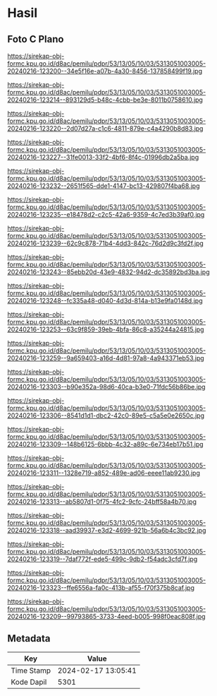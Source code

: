 # Hasil

## Foto C Plano

https://sirekap-obj-formc.kpu.go.id/d8ac/pemilu/pdpr/53/13/05/10/03/5313051003005-20240216-123200--34e5f16e-a07b-4a30-8456-137858499f19.jpg

https://sirekap-obj-formc.kpu.go.id/d8ac/pemilu/pdpr/53/13/05/10/03/5313051003005-20240216-123214--893129d5-b48c-4cbb-be3e-8011b0758610.jpg

https://sirekap-obj-formc.kpu.go.id/d8ac/pemilu/pdpr/53/13/05/10/03/5313051003005-20240216-123220--2d07d27a-c1c6-4811-879e-c4a4290b8d83.jpg

https://sirekap-obj-formc.kpu.go.id/d8ac/pemilu/pdpr/53/13/05/10/03/5313051003005-20240216-123227--31fe0013-33f2-4bf6-8f4c-01996db2a5ba.jpg

https://sirekap-obj-formc.kpu.go.id/d8ac/pemilu/pdpr/53/13/05/10/03/5313051003005-20240216-123232--2651f565-dde1-4147-bc13-429807f4ba68.jpg

https://sirekap-obj-formc.kpu.go.id/d8ac/pemilu/pdpr/53/13/05/10/03/5313051003005-20240216-123235--e18478d2-c2c5-42a6-9359-4c7ed3b39af0.jpg

https://sirekap-obj-formc.kpu.go.id/d8ac/pemilu/pdpr/53/13/05/10/03/5313051003005-20240216-123239--62c9c878-71b4-4dd3-842c-76d2d9c3fd2f.jpg

https://sirekap-obj-formc.kpu.go.id/d8ac/pemilu/pdpr/53/13/05/10/03/5313051003005-20240216-123243--85ebb20d-43e9-4832-94d2-dc35892bd3ba.jpg

https://sirekap-obj-formc.kpu.go.id/d8ac/pemilu/pdpr/53/13/05/10/03/5313051003005-20240216-123248--fc335a48-d040-4d3d-814a-b13e9fa0148d.jpg

https://sirekap-obj-formc.kpu.go.id/d8ac/pemilu/pdpr/53/13/05/10/03/5313051003005-20240216-123253--63c9f859-39eb-4bfa-86c8-a35244a24815.jpg

https://sirekap-obj-formc.kpu.go.id/d8ac/pemilu/pdpr/53/13/05/10/03/5313051003005-20240216-123259--9a659403-a16d-4d81-97a8-4a943371eb53.jpg

https://sirekap-obj-formc.kpu.go.id/d8ac/pemilu/pdpr/53/13/05/10/03/5313051003005-20240216-123303--b90e352a-98d6-40ca-b3e0-71fdc56b86be.jpg

https://sirekap-obj-formc.kpu.go.id/d8ac/pemilu/pdpr/53/13/05/10/03/5313051003005-20240216-123306--8541d1d1-dbc2-42c0-89e5-c5a5e0e2650c.jpg

https://sirekap-obj-formc.kpu.go.id/d8ac/pemilu/pdpr/53/13/05/10/03/5313051003005-20240216-123309--148b6125-6bbb-4c32-a89c-6e734eb17b51.jpg

https://sirekap-obj-formc.kpu.go.id/d8ac/pemilu/pdpr/53/13/05/10/03/5313051003005-20240216-123311--1328e719-a852-489e-ad06-eeee11ab9230.jpg

https://sirekap-obj-formc.kpu.go.id/d8ac/pemilu/pdpr/53/13/05/10/03/5313051003005-20240216-123313--ab5807d1-0f75-4fc2-9cfc-24bff58a4b70.jpg

https://sirekap-obj-formc.kpu.go.id/d8ac/pemilu/pdpr/53/13/05/10/03/5313051003005-20240216-123318--aad39937-e3d2-4699-921b-56a6b4c3bc92.jpg

https://sirekap-obj-formc.kpu.go.id/d8ac/pemilu/pdpr/53/13/05/10/03/5313051003005-20240216-123319--7daf772f-ede5-499c-9db2-f54adc3cfd7f.jpg

https://sirekap-obj-formc.kpu.go.id/d8ac/pemilu/pdpr/53/13/05/10/03/5313051003005-20240216-123323--ffe6556a-fa0c-413b-af55-f70f375b8caf.jpg

https://sirekap-obj-formc.kpu.go.id/d8ac/pemilu/pdpr/53/13/05/10/03/5313051003005-20240216-123209--99793865-3733-4eed-b005-998f0eac808f.jpg


## Metadata

| Key        | Value               |
| ---------- | ------------------- |
| Time Stamp | 2024-02-17 13:05:41 |
| Kode Dapil | 5301                |



